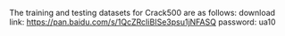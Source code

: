 The training and testing datasets for Crack500 are as follows: download link: https://pan.baidu.com/s/1QcZRcIiBISe3psu1jNFASQ  password: ua10
